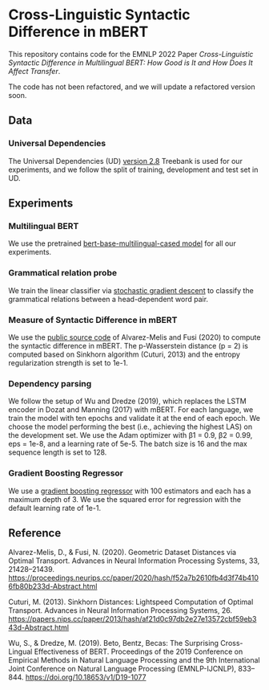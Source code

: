 # Cross-Linguistic Syntactic Difference in mBERT

This repository contains code for the EMNLP 2022 Paper *Cross-Linguistic Syntactic Difference in Multilingual BERT: How Good is It and How Does It Affect Transfer*.

The code has not been refactored, and we will update a refactored version soon.


## Data

### Universal Dependencies

The Universal Dependencies (UD) [version 2.8](https://lindat.mff.cuni.cz/repository/xmlui/handle/11234/1-3687) Treebank is used for our experiments, and we follow the split of training, development and test set in UD.



## Experiments

### Multilingual BERT

We use the pretrained [bert-base-multilingual-cased model](https://huggingface.co/bert-base-multilingual-cased) for all our experiments.

### Grammatical relation probe

We train the linear classifier via [stochastic gradient descent](https://scikit-learn.org/stable/modules/generated/sklearn.linear_model.SGDClassifier.html) to classify the grammatical relations between a head-dependent word pair. 


### Measure of Syntactic Difference in mBERT

We use the [public source code](https://github.com/microsoft/otdd) of Alvarez-Melis and Fusi (2020) to compute the syntactic difference in mBERT. The p-Wasserstein distance (p = 2) is computed based on Sinkhorn algorithm (Cuturi, 2013) and the entropy regularization strength is set to 1e-1.

### Dependency parsing

We follow the setup of Wu and Dredze (2019), which replaces the LSTM encoder in Dozat and Manning (2017) with mBERT. For each language, we train the model with ten epochs and validate it at the end of each epoch. We choose the model performing the best (i.e., achieving the highest LAS) on the development set. We use the Adam optimizer with β1 = 0.9, β2 = 0.99, eps = 1e-8, and a learning rate of 5e-5. The batch size is 16 and the max sequence length is set to 128.

### Gradient Boosting Regressor

We use a [gradient boosting regressor](https://scikit-learn.org/stable/modules/generated/sklearn.ensemble.GradientBoostingRegressor.html) with 100 estimators and each has a maximum depth of 3. We use the squared error for regression with the default learning rate of 1e-1.


## Reference

Alvarez-Melis, D., & Fusi, N. (2020). Geometric Dataset Distances via Optimal Transport. Advances in Neural Information Processing Systems, 33, 21428–21439. https://proceedings.neurips.cc/paper/2020/hash/f52a7b2610fb4d3f74b4106fb80b233d-Abstract.html

Cuturi, M. (2013). Sinkhorn Distances: Lightspeed Computation of Optimal Transport. Advances in Neural Information Processing Systems, 26. https://papers.nips.cc/paper/2013/hash/af21d0c97db2e27e13572cbf59eb343d-Abstract.html

Wu, S., & Dredze, M. (2019). Beto, Bentz, Becas: The Surprising Cross-Lingual Effectiveness of BERT. Proceedings of the 2019 Conference on Empirical Methods in Natural Language Processing and the 9th International Joint Conference on Natural Language Processing (EMNLP-IJCNLP), 833–844. https://doi.org/10.18653/v1/D19-1077
